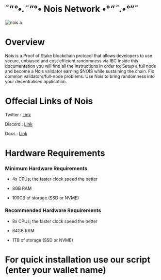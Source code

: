 # ˜”*°•.˜”*°• Nois Network •°*”˜.•°*”˜



![nois a](https://user-images.githubusercontent.com/108979536/196456662-b2ca218d-e4de-4b62-9ac2-37d94c6a48ed.svg)



# Overview
Nois is a Proof of Stake blockchain protocol that allows developers to use secure, unbiased and cost efficient randomness via IBC
Inside this documentation you will find all the instructions in order to:
Setup a full node and become a Nois validator earning $NOIS while sustaining the chain.
Fix common validators/full-node problems.
Use Nois to bring randomness into your decentralised application.


# Offecial Links of Nois

Twitter : [Link](https://twitter.com/NoisNetwork?t=ifCUTzCzJjzFSqUhg1YF4w&s=33)

Discord : [Link](https://discord.gg/xEvgMqyT)

Docs : [Link](https://docs.nois.network/)


# Hardware Requirements

### Minimum Hardware Requirements

  + 4x CPUs; the faster clock speed the better
  
  + 8GB RAM
    
  + 100GB of storage (SSD or NVME)
    
### Recommended Hardware Requirements

  + 8x CPUs; the faster clock speed the better
  
  + 64GB RAM
    
  + 1TB of storage (SSD or NVME)

# For quick installation use our script (enter your wallet name)

   

